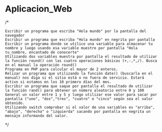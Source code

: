 # Aplicacion_Web
/*

    Escribir un programa que escriba "Hola mundo" por la pantalla del navegador
    Escribir un programa que escriba "Hola mundo" en negrita por pantalla
    Escribir un programa donde se utilice una variable para almacenar tu nombre y luego usando esa variable muestre por pantalla "Hola tu_nombre, encantado de conocerte"
    Utilizando dos variables muestra por pantalla el resultado de utilizar la función round() con las cuatro operaciones básicas (+,-,*,/). Busca en el manual la operación round()
    Programa en PHP para calcular el mayor de 2 enteros.
    Relizar un programa que utilizando la función date() (buscarla en el manual) nos diga si el sitio está o no fuera de servicio. Estará activo si estamos en los 10 primero días del mes.
    Escribir un programa que saque por pantalla el resultado de utilizar la función rand() para obtener un número aleatorio entre 0 y 100
    General un valor entre 1 y 5 y luego utilizar ese valor para sacar por pantalla ("uno", "dos","tres", "cuatro" o "cinco" según sea el valor obtenido.
    Utilizando switch comprobar si el valor de una variables es "arriba", "abajo", "derecha" o "izquierda" sacando por pantalla en negrita un mensaje informando del valor.

*/